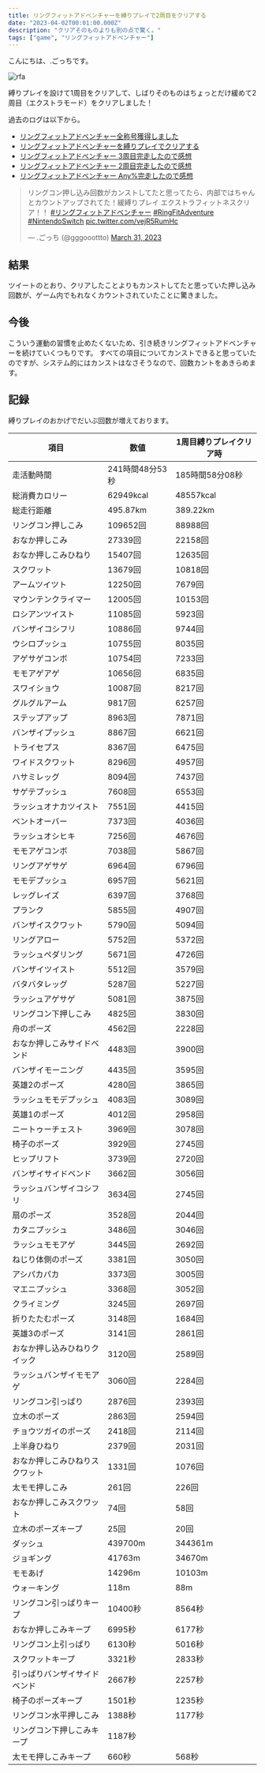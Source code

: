 ```yaml
---
title: リングフィットアドベンチャーを縛りプレイで2周目をクリアする
date: "2023-04-02T00:01:00.000Z"
description: "クリアそのものよりも別の点で驚く。"
tags: ["game", "リングフィットアドベンチャー"]
---
```


こんにちは、.ごっちです。

![rfa](/assets/images/posts/20220627-ringfitadv-tied-up/rfa.png)

縛りプレイを設けて1周目をクリアして、しばりそのものはちょっとだけ緩めて2周目（エクストラモード）をクリアしました！

過去のログは以下から。

- [ リングフィットアドベンチャー全称号獲得しました ](https://blog.yougoto.dev/posts/20221213-ringfitadv-all-titles/)
- [リングフィットアドベンチャーを縛りプレイでクリアする](https://blog.yougoto.dev/posts/20220627-ringfitadv-tied-up/)
- [リングフィットアドベンチャー 3周目完走したので感想](https://blog.yougoto.dev/posts/20211009-ringfitadv-round3/)
- [リングフィットアドベンチャー 2周目完走したので感想](https://blog.yougoto.dev/posts/20210429-%E3%83%AA%E3%83%B3%E3%82%B0%E3%83%95%E3%82%A3%E3%83%83%E3%83%88%E3%82%A2%E3%83%89%E3%83%99%E3%83%B3%E3%83%81%E3%83%A3%E3%83%BC-2%E5%91%A8%E7%9B%AE%E5%AE%8C%E8%B5%B0%E3%81%97%E3%81%9F%E3%81%AE%E3%81%A7%E6%84%9F%E6%83%B3/)
- [リングフィットアドベンチャー Any%完走したので感想](https://blog.yougoto.dev/posts/20200620-%E3%83%AA%E3%83%B3%E3%82%B0%E3%83%95%E3%82%A3%E3%83%83%E3%83%88%E3%82%A2%E3%83%89%E3%83%99%E3%83%B3%E3%83%81%E3%83%A3%E3%83%BC-any-%E5%AE%8C%E8%B5%B0%E3%81%97%E3%81%9F%E3%81%AE%E3%81%A7%E6%84%9F%E6%83%B3/)

<blockquote class="twitter-tweet"><p lang="ja" dir="ltr">リングコン押し込み回数がカンストしてたと思ってたら、内部ではちゃんとカウントアップされてた！緩縛りプレイ エクストラフィットネスクリア！！ <a href="https://twitter.com/hashtag/%E3%83%AA%E3%83%B3%E3%82%B0%E3%83%95%E3%82%A3%E3%83%83%E3%83%88%E3%82%A2%E3%83%89%E3%83%99%E3%83%B3%E3%83%81%E3%83%A3%E3%83%BC?src=hash&amp;ref_src=twsrc%5Etfw">#リングフィットアドベンチャー</a> <a href="https://twitter.com/hashtag/RingFitAdventure?src=hash&amp;ref_src=twsrc%5Etfw">#RingFitAdventure</a> <a href="https://twitter.com/hashtag/NintendoSwitch?src=hash&amp;ref_src=twsrc%5Etfw">#NintendoSwitch</a> <a href="https://t.co/vejR5RumHc">pic.twitter.com/vejR5RumHc</a></p>&mdash; .ごっち (@gggooottto) <a href="https://twitter.com/gggooottto/status/1641735466759380992?ref_src=twsrc%5Etfw">March 31, 2023</a></blockquote>

## 結果

ツイートのとおり、クリアしたことよりもカンストしてたと思っていた押し込み回数が、ゲーム内でもれなくカウントされていたことに驚きました。

## 今後

こういう運動の習慣を止めたくないため、引き続きリングフィットアドベンチャーを続けていくつもりです。
すべての項目についてカンストできると思っていたのですが、システム的にはカンストはなさそうなので、回数カントをあきらめます。

## 記録

縛りプレイのおかげでだいぶ回数が増えております。

| 項目                           | 数値            | 1周目縛りプレイクリア時 |
| ------------------------------ | --------------- | ----------------------- |
| 走活動時間                     | 241時間48分53秒 | 185時間58分08秒         |
| 総消費カロリー                 | 62949kcal       | 48557kcal               |
| 総走行距離                     | 495.87km        | 389.22km                |
| リングコン押しこみ             | 109652回        | 88988回                 |
| おなか押しこみ                 | 27339回         | 22158回                 |
| おなか押しこみひねり           | 15407回         | 12635回                 |
| スクワット                     | 13679回         | 10818回                 |
| アームツイツト                 | 12250回         | 7679回                  |
| マウンテンクライマー           | 12005回         | 10153回                 |
| ロシアンツイスト               | 11085回         | 5923回                  |
| バンザイコシフリ               | 10886回         | 9744回                  |
| ウシロプッシュ                 | 10755回         | 8035回                  |
| アゲサゲコンボ                 | 10754回         | 7233回                  |
| モモアゲアゲ                   | 10656回         | 6835回                  |
| スワイショウ                   | 10087回         | 8217回                  |
| グルグルアーム                 | 9817回          | 6257回                  |
| ステップアップ                 | 8963回          | 7871回                  |
| バンザイプッシュ               | 8867回          | 6621回                  |
| トライセプス                   | 8367回          | 6475回                  |
| ワイドスクワット               | 8296回          | 4957回                  |
| ハサミレッグ                   | 8094回          | 7437回                  |
| サゲテプッシュ                 | 7608回          | 6553回                  |
| ラッシュオナカツイスト         | 7551回          | 4415回                  |
| ベントオーバー                 | 7373回          | 4036回                  |
| ラッシュオシヒキ               | 7256回          | 4676回                  |
| モモアゲコンボ                 | 7038回          | 5867回                  |
| リングアゲサゲ                 | 6964回          | 6796回                  |
| モモデプッシュ                 | 6957回          | 5621回                  |
| レッグレイズ                   | 6397回          | 3768回                  |
| プランク                       | 5855回          | 4907回                  |
| バンザイスクワット             | 5790回          | 5094回                  |
| リングアロー                   | 5752回          | 5372回                  |
| ラッシュペダリング             | 5671回          | 4726回                  |
| バンザイツイスト               | 5512回          | 3579回                  |
| バタバタレッグ                 | 5287回          | 5227回                  |
| ラッシュアゲサゲ               | 5081回          | 3875回                  |
| リングコン下押しこみ           | 4825回          | 3830回                  |
| 舟のポーズ                     | 4562回          | 2228回                  |
| おなか押しこみサイドベンド     | 4483回          | 3900回                  |
| バンザイモーニング             | 4435回          | 3595回                  |
| 英雄2のポーズ                  | 4280回          | 3865回                  |
| ラッシュモモデプッシュ         | 4083回          | 3089回                  |
| 英雄1のポーズ                  | 4012回          | 2958回                  |
| ニートゥーチェスト             | 3969回          | 3078回                  |
| 椅子のポーズ                   | 3929回          | 2745回                  |
| ヒップリフト                   | 3739回          | 2720回                  |
| バンザイサイドベンド           | 3662回          | 3056回                  |
| ラッシュバンザイコシフリ       | 3634回          | 2745回                  |
| 扇のポーズ                     | 3528回          | 2044回                  |
| カタニプッシュ                 | 3486回          | 3046回                  |
| ラッシュモモアゲ               | 3445回          | 2692回                  |
| ねじり体側のポーズ             | 3381回          | 3050回                  |
| アシパカパカ                   | 3373回          | 3005回                  |
| マエニプッシュ                 | 3368回          | 3052回                  |
| クライミング                   | 3245回          | 2697回                  |
| 折りたたむポーズ               | 3148回          | 1684回                  |
| 英雄3のポーズ                  | 3141回          | 2861回                  |
| おなか押し込みひねりクイック   | 3120回          | 2589回                  |
| ラッシュバンザイモモアゲ       | 3060回          | 2284回                  |
| リングコン引っぱり             | 2876回          | 2393回                  |
| 立木のポーズ                   | 2863回          | 2594回                  |
| チョウツガイのポーズ           | 2418回          | 2114回                  |
| 上半身ひねり                   | 2379回          | 2031回                  |
| おなか押しこみひねりスクワット | 1331回          | 1076回                  |
| 太モモ押しこみ                 | 261回           | 226回                   |
| おなか押しこみスクワット       | 74回            | 58回                    |
| 立木のポーズキープ             | 25回            | 20回                    |
| ダッシュ                       | 439700m         | 344361m                 |
| ジョギング                     | 41763m          | 34670m                  |
| モモあげ                       | 14296m          | 10103m                  |
| ウォーキング                   | 118m            | 88m                     |
| リングコン引っぱりキープ       | 10400秒         | 8564秒                  |
| おなか押しこみキープ           | 6995秒          | 6177秒                  |
| リングコン上引っぱり           | 6130秒          | 5016秒                  |
| スクワットキープ               | 3321秒          | 2833秒                  |
| 引っぱりバンザイサイドベンド   | 2667秒          | 2257秒                  |
| 椅子のポーズキープ             | 1501秒          | 1235秒                  |
| リングコン水平押しこみ         | 1388秒          | 1177秒                  |
| リングコン下押しこみキープ     | 1187秒          |                         |
| 太モモ押しこみキープ           | 660秒           | 568秒                   |

